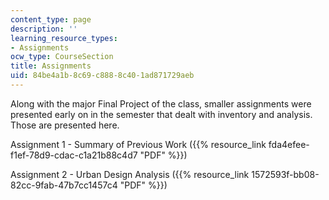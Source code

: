 ```yaml
---
content_type: page
description: ''
learning_resource_types:
- Assignments
ocw_type: CourseSection
title: Assignments
uid: 84be4a1b-8c69-c888-8c40-1ad871729aeb
---
```


Along with the major Final Project of the class, smaller assignments were presented early on in the semester that dealt with inventory and analysis.  Those are presented here.

Assignment 1 - Summary of Previous Work ({{% resource_link fda4efee-f1ef-78d9-cdac-c1a21b88c4d7 "PDF" %}})

Assignment 2 - Urban Design Analysis ({{% resource_link 1572593f-bb08-82cc-9fab-47b7cc1457c4 "PDF" %}})